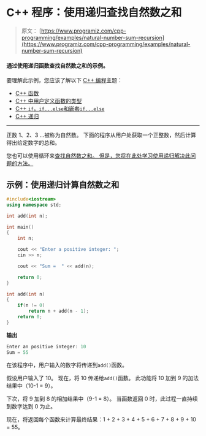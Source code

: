 # C++ 程序：使用递归查找自然数之和

> 原文： [https://www.programiz.com/cpp-programming/examples/natural-number-sum-recursion](https://www.programiz.com/cpp-programming/examples/natural-number-sum-recursion)

#### 通过使用递归函数查找自然数之和的示例。

要理解此示例，您应该了解以下 [C++ 编程](/cpp-programming "C++ tutorial")主题：

*   [C++ 函数](/cpp-programming/function)
*   [C++ 中用户定义函数的类型](/cpp-programming/user-defined-function-types)
*   [C++ `if`，`if...else`和嵌套`if...else`](/cpp-programming/if-else)
*   [C++ 递归](/cpp-programming/recursion)

* * *

正数 1、2、3 ...被称为自然数。 下面的程序从用户处获取一个正整数，然后计算得出给定数字的总和。

您也可以使用循环来[查找自然数之和。 但是，您将在此处学习使用递归解决此问题的方法。](/cpp-programming/examples/sum-natural-number)

## 示例：使用递归计算自然数之和

```cpp
#include<iostream>
using namespace std;

int add(int n);

int main()
{
    int n;

    cout << "Enter a positive integer: ";
    cin >> n;

    cout << "Sum =  " << add(n);

    return 0;
}

int add(int n)
{
    if(n != 0)
        return n + add(n - 1);
    return 0;
} 
```

**输出**

```cpp
Enter an positive integer: 10
Sum = 55

```

在该程序中，用户输入的数字将传递到`add()`函数。

假设用户输入了 10。 现在，将 10 传递给`add()`函数。 此功能将 10 加到 9 的加法结果中（10-1 = 9）。

下次，将 9 加到 8 的相加结果中（9-1 = 8）。 当函数返回 0 时，此过程一直持续到数字达到 0 为止。

现在，将返回每个函数来计算最终结果：1 + 2 + 3 + 4 + 5 + 6 + 7 + 8 + 9 + 10 = 55。